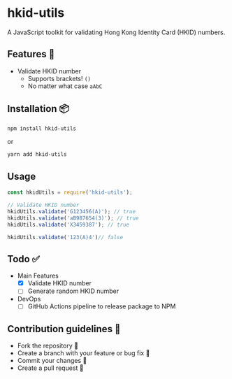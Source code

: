 # hkid-utils

A JavaScript toolkit for validating Hong Kong Identity Card (HKID) numbers.  

## Features 🤖

- Validate HKID number
  - Supports brackets! `()`
  - No matter what case `aAbC`

## Installation 📦

```sh
npm install hkid-utils
```

or   
```sh
yarn add hkid-utils
```

## Usage

```javascript
const hkidUtils = require('hkid-utils');

// Validate HKID number
hkidUtils.validate('G123456(A)'); // true
hkidUtils.validate('aB987654(3)'); // true
hkidUtils.validate('X3459387'); // true

hkidUtils.validate('123(A)4')// false
```

## Todo ✅
- Main Features
  - [x] Validate HKID number
  - [ ] Generate random HKID number
- DevOps
  - [ ] GitHub Actions pipeline to release package to NPM
## Contribution guidelines 📝

- Fork the repository 🍴
- Create a branch with your feature or bug fix 🎋
- Commit your changes 💽
- Create a pull request 🧰
